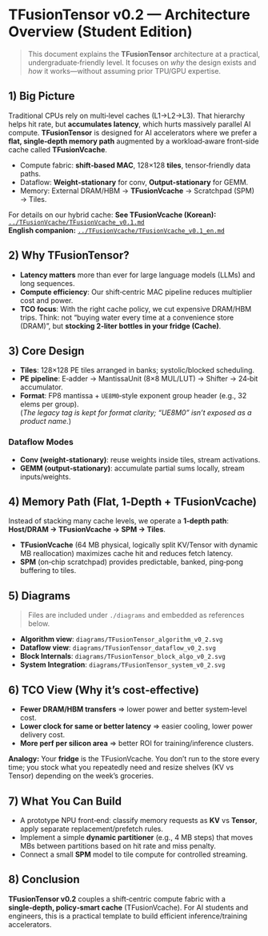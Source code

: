 # TFusionTensor v0.2 — Architecture Overview (Student Edition)

> This document explains the **TFusionTensor** architecture at a practical, undergraduate‑friendly level.
> It focuses on *why* the design exists and *how* it works—without assuming prior TPU/GPU expertise.

## 1) Big Picture

Traditional CPUs rely on multi‑level caches (L1→L2→L3). That hierarchy helps hit rate,
but **accumulates latency**, which hurts massively parallel AI compute.
**TFusionTensor** is designed for AI accelerators where we prefer a **flat, single‑depth memory path**
augmented by a workload‑aware front‑side cache called **TFusionVcache**.

- Compute fabric: **shift‑based MAC**, 128×128 **tiles**, tensor‑friendly data paths.
- Dataflow: **Weight‑stationary** for conv, **Output‑stationary** for GEMM.
- Memory: External DRAM/HBM → **TFusionVcache** → Scratchpad (SPM) → Tiles.

For details on our hybrid cache:
**See TFusionVcache (Korean):** [`../TFusionVcache/TFusionVcache_v0.1.md`](../TFusionVcache/TFusionVcache_v0.1.md)  
**English companion:** [`../TFusionVcache/TFusionVcache_v0.1_en.md`](../TFusionVcache/TFusionVcache_v0.1_en.md)

## 2) Why TFusionTensor?

- **Latency matters** more than ever for large language models (LLMs) and long sequences.
- **Compute efficiency**: Our shift‑centric MAC pipeline reduces multiplier cost and power.
- **TCO focus**: With the right cache policy, we cut expensive DRAM/HBM trips.
  Think: not “buying water every time at a convenience store (DRAM)”, but **stocking 2‑liter bottles in your fridge (Cache)**.

## 3) Core Design

- **Tiles**: 128×128 PE tiles arranged in banks; systolic/blocked scheduling.
- **PE pipeline**: E‑adder → MantissaUnit (8×8 MUL/LUT) → Shifter → 24‑bit accumulator.
- **Format**: FP8 mantissa + `UE8M0`‑style exponent group header (e.g., 32 elems per group).  
  (*The legacy tag is kept for format clarity; “UE8M0” isn’t exposed as a product name.*)

### Dataflow Modes
- **Conv (weight‑stationary)**: reuse weights inside tiles, stream activations.
- **GEMM (output‑stationary)**: accumulate partial sums locally, stream inputs/weights.

## 4) Memory Path (Flat, 1‑Depth + TFusionVcache)

Instead of stacking many cache levels, we operate a **1‑depth path**:
**Host/DRAM → TFusionVcache → SPM → Tiles**.

- **TFusionVcache** (64 MB physical, logically split KV/Tensor with dynamic MB reallocation)
  maximizes cache hit and reduces fetch latency.
- **SPM** (on‑chip scratchpad) provides predictable, banked, ping‑pong buffering to tiles.

## 5) Diagrams

> Files are included under `./diagrams` and embedded as references below.

- **Algorithm view**: `diagrams/TFusionTensor_algorithm_v0_2.svg`
- **Dataflow view**:  `diagrams/TFusionTensor_dataflow_v0_2.svg`
- **Block Internals**: `diagrams/TFusionTensor_block_algo_v0_2.svg`
- **System Integration**: `diagrams/TFusionTensor_system_v0_2.svg`

## 6) TCO View (Why it’s cost‑effective)

- **Fewer DRAM/HBM transfers** ⇒ lower power and better system‑level cost.
- **Lower clock for same or better latency** ⇒ easier cooling, lower power delivery cost.
- **More perf per silicon area** ⇒ better ROI for training/inference clusters.

**Analogy:** Your **fridge** is the TFusionVcache. You don’t run to the store every time;
you stock what you repeatedly need and resize shelves (KV vs Tensor) depending on the week’s groceries.

## 7) What You Can Build

- A prototype NPU front‑end: classify memory requests as **KV** vs **Tensor**, apply separate replacement/prefetch rules.
- Implement a simple **dynamic partitioner** (e.g., 4 MB steps) that moves MBs between partitions
  based on hit rate and miss penalty.
- Connect a small **SPM** model to tile compute for controlled streaming.

## 8) Conclusion

**TFusionTensor v0.2** couples a shift‑centric compute fabric with a **single‑depth, policy‑smart cache** (TFusionVcache).
For AI students and engineers, this is a practical template to build efficient inference/training accelerators.
